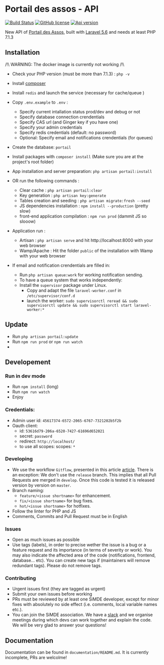 # Portail des assos - API

[![Build Status](https://travis-ci.org/simde-utc/portail.svg?branch=master)](https://travis-ci.org/simde-utc/portail)
[![GitHub license](https://img.shields.io/github/license/simde-utc/portail.svg)](https://github.com/simde-utc/portail/blob/develop/LICENSE)
[![Api version](https://img.shields.io/badge/version%20api-v1-blue.svg)](https://assos.utc.fr/api/v1)

New API of [Portail des Assos](https://assos.utc.fr), built with [Laravel 5.6](https://laravel.com/) and needs at least PHP 7.1.3



## Installation

/!\ WARNING: The docker image is currently not working /!\

- Check your PHP version (must be more than 7.1.3) :  `php -v`
- Install [composer](https://getcomposer.org/download/)
- Install `redis` and launch the service (necessary for cache/queue )

- Copy `.env.example` to `.env` :
    + Specify current intallation status prod/dev and debug or not
    + Specify database connection crendentials
    + Specify CAS url (and Ginger key if you have one)
    + Specify your admin credentials
    + Specify redis credentials (default: no password)
    + Optional: Specify email and notifications crendentials (for queues)
- Create the database: `portail`
- Install packages with `composer install` (Make sure you are at the project's root folder)

- App installation and server preparation: `php artisan portail:install`
- OR run the following commands :
    + Clear cache : `php artisan portail:clear`
    + Key generation : `php artisan key:generate`
    + Tables creation and seeding : `php artisan migrate:fresh --seed`
	+ JS dependencies installation : `npm install --production` (pretty slow)
	+ front-end application compilation : `npm run prod` (dammit JS so slooow)

- Application run :
    + Artisan : `php artisan serve` and hit http://localhost:8000 with your web browser
    + Wamp/Apache : Hit the folder `public` of the installation with Wamp with your web browser
- If email and notification crendentials are filled in:
    + Run `php artisan queue:work` for working notification sending.
    + To have a queue system that works independently:
    - Install the `supervisor` package under Linux.
      - Copy and adapt the file `laravel-worker.conf` in `/etc/supervisor/conf.d`
      - launch the worker: `sudo supervisorctl reread && sudo supervisorctl update && sudo supervisorctl start laravel-worker:*`

## Update

- Run `php artisan portail:update`
- Run `npm run prod` or `npm run watch`
-
## Developement

### Run in dev mode

- Run `npm install` (long)
- Run `npm run watch`
- Enjoy

### Credentials:

- Admin user id: `45617374-6572-2065-6767-7321202b5f2b`
- Oauth client:
	+ id: `53616d79-206a-6520-7427-61696d652021`
	+ secret: `password`
	+ redirect: `http://localhost/`
	+ to use all scopes: scopes: `*`

### Developing

- We use the workflow `Gitflow`, presented in this article [article](https://nvie.com/files/Git-branching-model.pdf). There is an exception: We don't use the `release` branch. This implies that all Pull Requests are merged in `develop`. Once this code is tested it is released version by version on `master`.
- Branch naming:
  - `feature/<issue shortname>` for enhancement.
  - `fix/<issue shortname>` for bug fixes.
  - `hot/<issue shortname>` for hotfixes.
- Follow the linter for PHP and JS
- Comments, Commits and Pull Request must be in English

### Issues

- Open as much issues as possible
- Use tags (labels), in order to precise wether the issue is a bug or a feature request and its importance (in terms of severity or work). You may also indicate the affected area of the code (notifications, frontend, database... etc). You can create new tags if (maintainers will remove redundant tags). Please do not remove tags.

### Contributing

- Urgent issues first (they are tagged as urgent)
- Submit your own issues before working
- PRs must be reviewed by at least one SiMDE developer, except for minor fixes with absolutely no side effect (i.e. comments, local variable names etc.).
- You can join the SiMDE association. We have a [slack](https://simde.slack.com) and we organise meetings during which devs can work together and explain the code. We will be very glad to answer your questions!

## Documentation

Documentation can be found in `documentation/README.md`. It is currently incomplete, PRs are welcolme!
